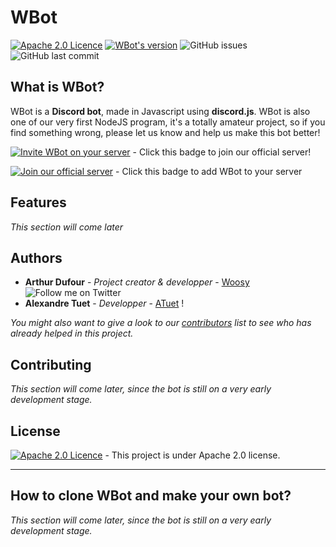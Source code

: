 # WBot

[![Apache 2.0 Licence](https://img.shields.io/hexpm/l/plug.svg)](https://tldrlegal.com/license/apache-license-2.0-(apache-2.0))
[![WBot's version](https://img.shields.io/badge/version-0.0.01-brightgreen.svg)](https://discord.gg/ff4f52s)
![GitHub issues](https://img.shields.io/github/issues-raw/woosy/WBot.svg)
![GitHub last commit](https://img.shields.io/github/last-commit/woosy/WBot.svg)

## What is WBot?

WBot is a **Discord bot**, made in Javascript using **discord.js**. WBot is also one of our very first NodeJS program, it's a totally amateur project, so if you find something wrong, please let us know and help us make this bot better!

[![Invite WBot on your server](https://img.shields.io/discord/358623719914209301.svg?logo=discord&label=join%20us!&colorB=7289DA)](https://discord.gg/ff4f52s) - Click this badge to join our official server!

[![Join our official server](https://img.shields.io/badge/Invite%20me-(click)-7289DA.svg?logo=discord)](https://discordapp.com/oauth2/authorize?client_id=364846844217524225&scope=bot&permissions=2146958591) - Click this badge to add WBot to your server

## Features
*This section will come later*

## Authors

*   **Arthur Dufour** - *Project creator & developper* - [Woosy](https://github.com/Woosy) ![Follow me on Twitter](https://img.shields.io/twitter/follow/woosy__.svg?style=social&label=Follow)
*   **Alexandre Tuet** - *Developper* - [ATuet](https://github.com/atuet) !

*You might also want to give a look to our [contributors](https://github.com/woosy/WBot/contributors) list to see who has already helped in this project.*

## Contributing
*This section will come later, since the bot is still on a very early development stage.*

## License

[![Apache 2.0 Licence](https://img.shields.io/hexpm/l/plug.svg)](https://tldrlegal.com/license/apache-license-2.0-(apache-2.0)) - This project is under Apache 2.0 license.

---

## How to clone WBot and make your own bot?
*This section will come later, since the bot is still on a very early development stage.*
